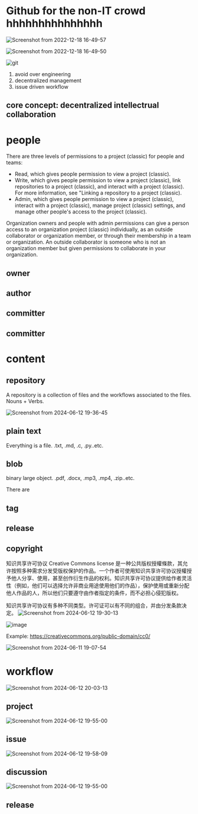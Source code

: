 # Github for the non-IT crowd hhhhhhhhhhhhhhh
![Screenshot from 2022-12-18 16-49-57](https://github.com/yuqiulin2022/opencall2024/assets/120733017/14d032f3-bbef-4964-a5a7-c920f4b3c56f)

![Screenshot from 2022-12-18 16-49-50](https://github.com/yuqiulin2022/opencall2024/assets/120733017/82dba329-207e-4b60-b2c3-532252bbaad6)

![git](https://github.com/yuqiulin2022/opencall2024/assets/120733017/8eb6c7b8-6672-403a-a9e9-57fc0312cad8)

1. avoid over engineering
2. decentralized management
3. issue driven workflow

## core concept: decentralized intellectrual collaboration


# people
There are three levels of permissions to a project (classic) for people and teams:

   * Read, which gives people permission to view a project (classic).
   * Write, which gives people permission to view a project (classic), link repositories to a project (classic), and interact with a project (classic). For more information, see "Linking a repository to a project (classic).
   * Admin, which gives people permission to view a project (classic), interact with a project (classic), manage project (classic) settings, and manage other people's access to the project (classic).

Organization owners and people with admin permissions can give a person access to an organization project (classic) individually, as an outside collaborator or organization member, or through their membership in a team or organization. An outside collaborator is someone who is not an organization member but given permissions to collaborate in your organization.
## owner
## author
## committer
## committer

# content
## repository
A repository is a collection of files and the workflows associated to the files.
Nouns + Verbs.

![Screenshot from 2024-06-12 19-36-45](https://github.com/yuqiulin2022/opencall2024/assets/120733017/a59d9852-e7d0-49af-a868-216322210eb9)

## plain text

Everything is a file.
.txt, .md, .c, .py..etc.

## blob
binary large object.
.pdf, .docx, .mp3, .mp4, .zip..etc.

There are 
## tag
## release
## copyright
知识共享许可协议 Creative Commons license 是一种公共版权授權條款，其允许按照多种需求分发受版权保护的作品。一个作者可使用知识共享许可协议授權授予他人分享、使用，甚至创作衍生作品的权利。知识共享许可协议提供给作者灵活性（例如，他们可以选择允许非商业用途使用他们的作品），保护使用或重新分配他人作品的人，所以他们只要遵守由作者指定的条件，而不必担心侵犯版权。

知识共享许可协议有多种不同类型。许可证可以有不同的组合，并由分发条款决定。 
![Screenshot from 2024-06-12 19-30-13](https://github.com/yuqiulin2022/opencall2024/assets/120733017/085b139d-b0ea-4583-9566-d2b657e49b5e)

![image](https://github.com/yuqiulin2022/opencall2024/assets/120733017/cdfbb110-8c2e-4c72-99a1-23cc213646f1)

Example: https://creativecommons.org/public-domain/cc0/ 

![Screenshot from 2024-06-11 19-07-54](https://github.com/yuqiulin2022/opencall2024/assets/120733017/5913630a-804b-43b8-902b-bb26f7eae2da)
# workflow
![Screenshot from 2024-06-12 20-03-13](https://github.com/yuqiulin2022/opencall2024/assets/120733017/caddf835-5f30-40ee-96f9-a9fd18aa249b)


## project
![Screenshot from 2024-06-12 19-55-00](https://github.com/yuqiulin2022/opencall2024/assets/120733017/c2476237-d390-4147-b11b-eaeedf8dcbb0)

## issue
![Screenshot from 2024-06-12 19-58-09](https://github.com/yuqiulin2022/opencall2024/assets/120733017/ccc11ab7-6d6f-47e0-8d70-b2e25d212993)


## discussion
![Screenshot from 2024-06-12 19-55-00](https://github.com/yuqiulin2022/opencall2024/assets/120733017/c2757df0-3ca8-4498-9e80-bb959aeef624)

## release


